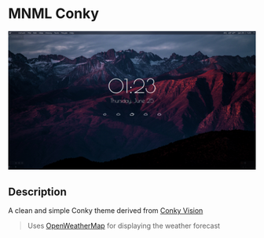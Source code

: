 # MNML Conky
![Preview](https://github.com/VaughnValle/demo/blob/master/preview.png)

## Description
A clean and simple Conky theme derived from [Conky Vision](https://github.com/zagortenay333/conky-Vision)
>Uses [OpenWeatherMap](http://openweathermap.org) for displaying the weather forecast
